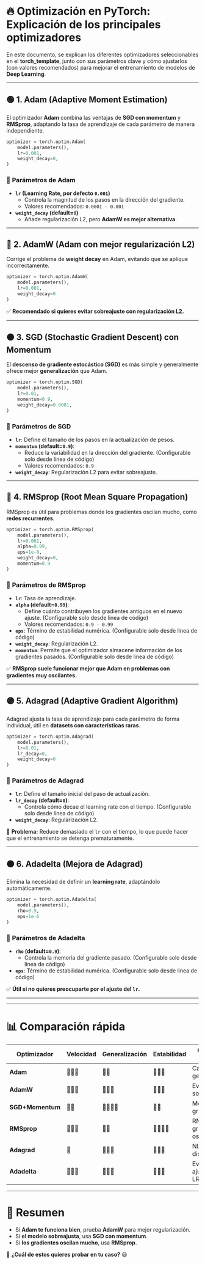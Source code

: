 # 🔥 Optimización en PyTorch: Explicación de los principales optimizadores  

En este documento, se explican los diferentes optimizadores seleccionables en el **torch_template**, junto con sus parámetros clave y cómo ajustarlos (con valores recomendados) para mejorar el entrenamiento de modelos de **Deep Learning**.

---

## 🟢 1. Adam (Adaptive Moment Estimation)  

El optimizador **Adam** combina las ventajas de **SGD con momentum** y **RMSprop**, adaptando la tasa de aprendizaje de cada parámetro de manera independiente.

```python
optimizer = torch.optim.Adam(
    model.parameters(), 
    lr=0.001,
    weight_decay=0, 
)
```

### 🔹 **Parámetros de Adam**  
- **`lr` (Learning Rate, por defecto `0.001`)**  
  - Controla la magnitud de los pasos en la dirección del gradiente.  
  - Valores recomendados: `0.0001 - 0.001`  
- **`weight_decay` (default=`0`)**  
  - Añade regularización L2, pero **AdamW es mejor alternativa**.   

---

## 🔵 2. AdamW (Adam con mejor regularización L2)  

Corrige el problema de **weight decay** en Adam, evitando que se aplique incorrectamente.

```python
optimizer = torch.optim.AdamW(
    model.parameters(), 
    lr=0.001,
    weight_decay=0
)
```

✅ **Recomendado si quieres evitar sobreajuste con regularización L2.**

---

## 🟠 3. SGD (Stochastic Gradient Descent) con Momentum  

El **descenso de gradiente estocástico (SGD)** es más simple y generalmente ofrece mejor **generalización** que Adam.

```python
optimizer = torch.optim.SGD(
    model.parameters(), 
    lr=0.01, 
    momentum=0.9, 
    weight_decay=0.0001, 
)
```

### 🔹 **Parámetros de SGD**  
- **`lr`**: Define el tamaño de los pasos en la actualización de pesos.  
- **`momentum` (default=`0.9`)**:  
  - Reduce la variabilidad en la dirección del gradiente. (Configurable solo desde linea de código)  
  - Valores recomendados: `0.9`  
- **`weight_decay`**: Regularización L2 para evitar sobreajuste.   

---

## 🔴 4. RMSprop (Root Mean Square Propagation)  

RMSprop es útil para problemas donde los gradientes oscilan mucho, como **redes recurrentes**.

```python
optimizer = torch.optim.RMSprop(
    model.parameters(), 
    lr=0.001, 
    alpha=0.99, 
    eps=1e-8, 
    weight_decay=0, 
    momentum=0.9
)
```

### 🔹 **Parámetros de RMSprop**  
- **`lr`**: Tasa de aprendizaje.  
- **`alpha` (default=`0.99`)**:  
  - Define cuánto contribuyen los gradientes antiguos en el nuevo ajuste. (Configurable solo desde linea de código)  
  - Valores recomendados: `0.9 - 0.99`  
- **`eps`**: Término de estabilidad numérica. (Configurable solo desde linea de código)  
- **`weight_decay`**: Regularización L2.  
- **`momentum`**: Permite que el optimizador almacene información de los gradientes pasados. (Configurable solo desde linea de código)   

✅ **RMSprop suele funcionar mejor que Adam en problemas con gradientes muy oscilantes.**

---

## 🟣 5. Adagrad (Adaptive Gradient Algorithm)  

Adagrad ajusta la tasa de aprendizaje para cada parámetro de forma individual, útil en **datasets con características raras**.

```python
optimizer = torch.optim.Adagrad(
    model.parameters(), 
    lr=0.01, 
    lr_decay=0, 
    weight_decay=0
)
```

### 🔹 **Parámetros de Adagrad**  
- **`lr`**: Define el tamaño inicial del paso de actualización.  
- **`lr_decay` (default=`0`)**:  
  - Controla cómo decae el learning rate con el tiempo. (Configurable solo desde linea de código) 
- **`weight_decay`**: Regularización L2.  

🚨 **Problema:** Reduce demasiado el `lr` con el tiempo, lo que puede hacer que el entrenamiento se detenga prematuramente.

---

## 🟤 6. Adadelta (Mejora de Adagrad)  

Elimina la necesidad de definir un **learning rate**, adaptándolo automáticamente.

```python
optimizer = torch.optim.Adadelta(
    model.parameters(), 
    rho=0.9, 
    eps=1e-6
)
```

### 🔹 **Parámetros de Adadelta**  
- **`rho` (default=`0.9`)**:  
  - Controla la memoria del gradiente pasado. (Configurable solo desde linea de código) 
- **`eps`**: Término de estabilidad numérica. (Configurable solo desde linea de código) 

✅ **Útil si no quieres preocuparte por el ajuste del `lr`.**

---



---

# 📊 Comparación rápida  

| Optimizador | Velocidad | Generalización | Estabilidad | Cuándo usarlo |
|-------------|-----------|----------------|-------------|---------------|
| **Adam** | 🔹🔹🔹 | 🔹🔹 | 🔹🔹🔹 | Casos generales |
| **AdamW** | 🔹🔹🔹 | 🔹🔹🔹 | 🔹🔹🔹 | Evitar sobreajuste |
| **SGD+Momentum** | 🔹🔹 | 🔹🔹🔹🔹 | 🔹🔹 | Modelos grandes |
| **RMSprop** | 🔹🔹🔹 | 🔹🔹 | 🔹🔹🔹🔹 | RNNs, gradientes oscilantes |
| **Adagrad** | 🔹 | 🔹🔹🔹 | 🔹🔹🔹 | NLP, datos dispersos |
| **Adadelta** | 🔹🔹🔹 | 🔹🔹🔹 | 🔹🔹🔹 | Evitar ajuste del LR |

---

# 🚀 Resumen 

- Si **Adam te funciona bien**, prueba **AdamW** para mejor regularización.  
- Si **el modelo sobreajusta**, usa **SGD con momentum**.  
- Si **los gradientes oscilan mucho**, usa **RMSprop**.   

📌 **¿Cuál de estos quieres probar en tu caso?** 😃